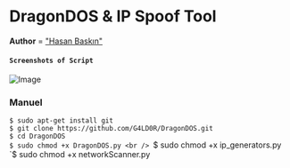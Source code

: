 # DragonDOS & IP Spoof Tool

**Author** = ["Hasan Baskın"](https://www.hasanbaskin.com/)

#### `Screenshots of Script`

![Image](https://i.ibb.co/tsh0wTx/dos.png)

### Manuel

`$ sudo apt-get install git`<br />
`$ git clone https://github.com/G4LD0R/DragonDOS.git`<br />
`$ cd DragonDOS`<br />
`$ sudo chmod +x DragonDOS.py <br />
`$ sudo chmod +x ip_generators.py
`$ sudo chmod +x networkScanner.py


